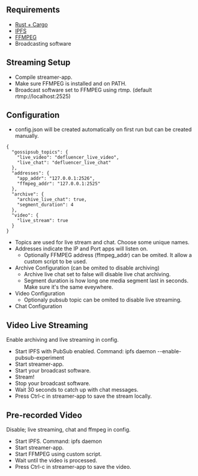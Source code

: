 ## Requirements
- [Rust + Cargo](https://www.rust-lang.org/tools/install)
- [IPFS](https://docs.ipfs.io/install/command-line/#package-managers)
- [FFMPEG](https://ffmpeg.org/)
- Broadcasting software

## Streaming Setup
- Compile streamer-app.
- Make sure FFMPEG is installed and on PATH.
- Broadcast software set to FFMPEG using rtmp. (default rtmp://localhost:2525)

## Configuration
- config.json will be created automatically on first run but can be created manually.
```
{
  "gossipsub_topics": {
    "live_video": "defluencer_live_video",
    "live_chat": "defluencer_live_chat"
  },
  "addresses": {
    "app_addr": "127.0.0.1:2526",
    "ffmpeg_addr": "127.0.0.1:2525"
  },
  "archive": {
    "archive_live_chat": true,
    "segment_duration": 4
  },
  "video": {
    "live_stream": true
  }
}
```
- Topics are used for live stream and chat. Choose some unique names.
- Addresses indicate the IP and Port apps will listen on.
  - Optionally FFMPEG address (ffmpeg_addr) can be omited. It allow a custom script to be used.
- Archive Configuration (can be omited to disable archiving)
  - Archive live chat set to false will disable live chat archiving.
  - Segment duration is how long one media segment last in seconds. Make sure it's the same eveywhere.
- Video Configuration
  - Optionaly pubsub topic can be omited to disable live streaming.
- Chat Configuration

## Video Live Streaming
Enable archiving and live streaming in config.
- Start IPFS with PubSub enabled. Command: ipfs daemon --enable-pubsub-experiment
- Start streamer-app.
- Start your broadcast software.
- Stream!
- Stop your broadcast software.
- Wait 30 seconds to catch up with chat messages.
- Press Ctrl-c in streamer-app to save the stream locally.

## Pre-recorded Video
Disable; live streaming, chat and ffmpeg in config.
- Start IPFS. Command: ipfs daemon
- Start streamer-app.
- Start FFMPEG using custom script.
- Wait until the video is processed.
- Press Ctrl-c in streamer-app to save the video.